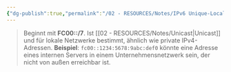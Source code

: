 ```yaml
---
{"dg-publish":true,"permalink":"/02 - RESOURCES/Notes/IPv6 Unique-Local Adresse/","tags":["netzwerk/ip/ipv6"],"noteIcon":"","updated":"2024-07-30T11:04:32.000+02:00"}
---
```


> Beginnt mit **FC00::/7**. Ist [[02 - RESOURCES/Notes/Unicast\|Unicast]] und für lokale Netzwerke bestimmt, ähnlich wie private IPv4-Adressen. **Beispiel**: `fc00::1234:5678:9abc:def0` könnte eine Adresse eines internen Servers in einem Unternehmensnetzwerk sein, der nicht von außen erreichbar ist.